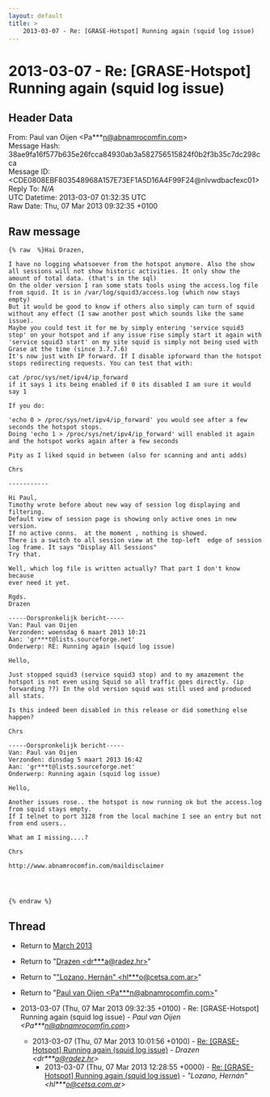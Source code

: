 ```yaml
---
layout: default
title: >
    2013-03-07 - Re: [GRASE-Hotspot] Running again (squid log issue)
---
```


# 2013-03-07 - Re: [GRASE-Hotspot] Running again (squid log issue)

## Header Data

From: Paul van Oijen \<Pa***n@abnamrocomfin.com\><br>
Message Hash: 38ae9fa16f577b635e26fcca84930ab3a582756515824f0b2f3b35c7dc298cca<br>
Message ID: \<CDE0808EBF803548968A157E73EF1A5D16A4F99F24@nlvwdbacfexc01\><br>
Reply To: _N/A_<br>
UTC Datetime: 2013-03-07 01:32:35 UTC<br>
Raw Date: Thu, 07 Mar 2013 09:32:35 +0100<br>

## Raw message

```
{% raw  %}Hai Drazen,

I have no logging whatsoever from the hotspot anymore. Also the show all sessions will not show historic activities. It only show the amount of total data. (that's in the sql)
On the older version I ran some stats tools using the access.log file from squid. It is in /var/log/squid3/access.log (which now stays empty)
But it would be good to know if others also simply can turn of squid without any effect (I saw another post which sounds like the same issue).
Maybe you could test it for me by simply entering 'service squid3 stop' on your hotspot and if any issue rise simply start it again with 'service squid3 start' on my site squid is simply not being used with Grase at the time (since 3.7.7.6) 
It's now just with IP forward. If I disable ipforward than the hotspot stops redirecting requests. You can test that with:

cat /proc/sys/net/ipv4/ip_forward
if it says 1 its being enabled if 0 its disabled I am sure it would say 1

If you do:

'echo 0 > /proc/sys/net/ipv4/ip_forward' you would see after a few seconds the hotspot stops. 
Doing 'echo 1 > /proc/sys/net/ipv4/ip_forward' will enabled it again and the hotspot works again after a few seconds

Pity as I liked squid in between (also for scanning and anti adds)

Chrs 

-----------

Hi Paul,
Timothy wrote before about new way of session log displaying and filtering.
Default view of session page is showing only active ones in new version. 
If no active conns.  at the moment , nothing is showed.
There is a switch to all session view at the top-left  edge of session 
log frame. It says "Display All Sessions"
Try that.

Well, which log file is written actually? That part I don't know because 
ever need it yet.

Rgds.
Drazen

-----Oorspronkelijk bericht-----
Van: Paul van Oijen 
Verzonden: woensdag 6 maart 2013 10:21
Aan: 'gr***t@lists.sourceforge.net'
Onderwerp: RE: Running again (squid log issue)

Hello,

Just stopped squid3 (service squid3 stop) and to my amazement the hotspot is not even using Squid so all traffic goes directly. (ip forwarding ??) In the old version squid was still used and produced all stats.

Is this indeed been disabled in this release or did something else happen?

Chrs

-----Oorspronkelijk bericht-----
Van: Paul van Oijen
Verzonden: dinsdag 5 maart 2013 16:42
Aan: 'gr***t@lists.sourceforge.net'
Onderwerp: Running again (squid log issue)

Hello,

Another issues rose.. the hotspot is now running ok but the access.log from squid stays empty.
If I telnet to port 3128 from the local machine I see an entry but not from end users..

What am I missing....?

Chrs

http://www.abnamrocomfin.com/maildisclaimer




{% endraw %}
```

## Thread

+ Return to [March 2013](/archive/2013/03)

+ Return to "[Drazen <dr***a<span>@</span>radez.hr>](/authors/dr___a_at_radez_hr)"
+ Return to "["Lozano, Hernán" <hl***o<span>@</span>cetsa.com.ar>](/authors/hl___o_at_cetsa_com_ar)"
+ Return to "[Paul van Oijen <Pa***n<span>@</span>abnamrocomfin.com>](/authors/pa___n_at_abnamrocomfin_com)"

+ 2013-03-07 (Thu, 07 Mar 2013 09:32:35 +0100) - Re: [GRASE-Hotspot] Running again (squid log issue) - _Paul van Oijen \<Pa***n@abnamrocomfin.com\>_
  + 2013-03-07 (Thu, 07 Mar 2013 10:01:56 +0100) - [Re: [GRASE-Hotspot] Running again (squid log issue)](/archive/2013/03/c2a4cedd6bca20f847eff4b550151773521f9ce275889fd1c9da49592318369c) - _Drazen \<dr***a@radez.hr\>_
    + 2013-03-07 (Thu, 07 Mar 2013 12:28:55 +0000) - [Re: [GRASE-Hotspot] Running again (squid log issue)](/archive/2013/03/3107bfd45237d4edaf12a72a3c7cda3aaefcd096f8880539a94a86a8d1b3c623) - _"Lozano, Hernán" \<hl***o@cetsa.com.ar\>_

